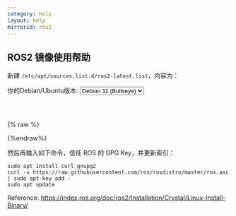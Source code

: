 ```yaml
---
category: help
layout: help
mirrorid: ros2
---
```


## ROS2 镜像使用帮助


新建 `/etc/apt/sources.list.d/ros2-latest.list`，内容为：

<form class="form-inline">
<div class="form-group">
	<label>你的Debian/Ubuntu版本: </label>
	<select class="form-control release-select" data-template="#apt-template" data-target="#apt-content">
		<option data-os="debian" data-release="jessie">Debian 8 (Jessie)</option>
		<option data-os="debian" data-release="stretch">Debian 9 (Stretch)</option>
		<option data-os="debian" data-release="buster">Debian 10 (Buster)</option>
		<option data-os="debian" data-release="bullseye" selected>Debian 11 (Bullseye)</option>
		<option data-os="ubuntu" data-release="trusty">Ubuntu 14.04 LTS</option>
		<option data-os="ubuntu" data-release="xenial">Ubuntu 16.04 LTS</option>
		<option data-os="ubuntu" data-release="bionic">Ubuntu 18.04 LTS</option>
		<option data-os="ubuntu" data-release="focal">Ubuntu 20.04 LTS</option>
</select>
</div>
</form>

<p></p>
<pre>
<code id="apt-content">
</code>
</pre>


{% raw %}
<script id="apt-template" type="x-tmpl-markup">
deb https://{%endraw%}{{ site.hostname }}{%raw%}/ros2/ubuntu/ {{release_name}} main
</script>
{%endraw%}

然后再输入如下命令，信任 ROS 的 GPG Key，并更新索引：

```
sudo apt install curl gnupg2
curl -s https://raw.githubusercontent.com/ros/rosdistro/master/ros.asc | sudo apt-key add -
sudo apt update
```

Reference: https://index.ros.org/doc/ros2/Installation/Crystal/Linux-Install-Binary/